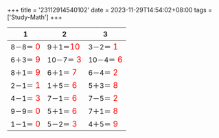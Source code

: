 +++ 
title = '23112914540102' 
date = 2023-11-29T14:54:02+08:00 
tags = ['Study-Math'] 
+++ 

1 | 2 | 3 
-- | -- | -- 
8－8＝<font color=red size=4> 0</font> | 9＋1＝<font color=red size=4>10</font> | 3－2＝<font color=red size=4> 1</font> 
6＋3＝<font color=red size=4> 9</font> | 10－7＝<font color=red size=4> 3</font> | 10－4＝<font color=red size=4> 6</font> 
8＋1＝<font color=red size=4> 9</font> | 6＋1＝<font color=red size=4> 7</font> | 6－4＝<font color=red size=4> 2</font> 
2－1＝<font color=red size=4> 1</font> | 1＋5＝<font color=red size=4> 6</font> | 5＋3＝<font color=red size=4> 8</font> 
4－1＝<font color=red size=4> 3</font> | 7－1＝<font color=red size=4> 6</font> | 7－5＝<font color=red size=4> 2</font> 
9－9＝<font color=red size=4> 0</font> | 5＋1＝<font color=red size=4> 6</font> | 7＋1＝<font color=red size=4> 8</font> 
1－1＝<font color=red size=4> 0</font> | 5－2＝<font color=red size=4> 3</font> | 4＋5＝<font color=red size=4> 9</font> 

